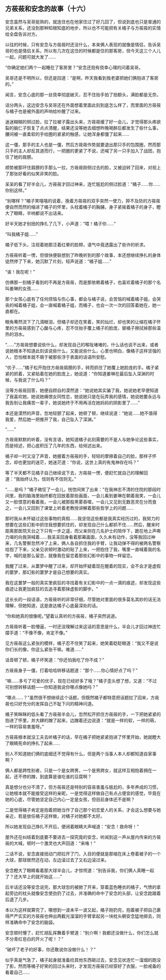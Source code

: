 ## 方莜莜和安念的故事（十六）

安念虽然与吴哥挺熟的，就连住也在他家住过了好几回了，但说到底也只是普通的兄弟关系，还没到那种知根知底的地步，所以也不可能把有关橘子与方莜莜的实情给全盘告诉对方。

以往的时候，只有安念与方莜莜时还没什么，本来俩人表现的就像是情侣，告诉吴哥的也是情侣关系，所以有几次在这住的时候都是住的那客房，但今天这三个人儿一起，问题可就大发了……

“你确定她们两个一起睡在了客房里？”安念还抱有侥幸心理的问着吴哥。

吴哥还是不明所以，但还是回道：“是啊，昨天我看到我老婆把她们俩抱进了客房的。”

闻言，安念心底的那一丝侥幸彻底破灭，忍不住抬手拍了拍额头，满脸都是无奈。

话分两头，这边安念与吴哥还在外面想着里面此刻到底怎么样了，而里面的方莜莜与橘子也是被外面的声响给吵醒了过来。

迷迷糊糊的侧过脸，拉了拉被子露出头来，方莜莜缓了好一会儿，才觉得那头疼欲裂的脑仁子恢复了点点清醒，结果还没等她去细想昨晚喝醉后都发生了些什么事，腰间被一直柔软的手给圈的紧紧的触感，让她浑身都僵了起来……

这一僵，那手的主人也是一僵，然后方莜莜作势就要退出那只手的包围圈，然而那只手的主人却反其道而行，一把圈的更紧了不说，还喊了另一只手加入了战团，抱住了她的肩膀。

顺势被那环住肩膀的手那么一拉，方莜莜刚侧过去的脸，又被迫转了回来，对视上了那张好看的似笑非笑的脸。

呆呆的看了好半会儿，方莜莜才回过神来，连忙尴尬的侧过脸道：“橘子……你……你别这样。”

“别哪样？”橘子笑嘻嘻的说着，挽着方莜莜的双手突然一使力，猝不及防的方莜莜便自然而然的缩进了橘子的怀里，头枕着橘子的胸脯，身子紧挨着橘子的身子，瞪大了眼睛，半响都说不出话来。

好半天她才别扭的挣扎了几下，小声道：“喂！橘子你……”

“叫我橘子姐……”

橘子低下头，注视着她那泛着红晕的脸颊，语气中竟透露出了些许的祈求。

方莜莜听着一愣，但很快便联想到了昨晚听到的那个故事，本还想继续挣扎的身体徒然停了下来，她沉默了片刻，轻声说道：“橘子姐……”

“诶！我在呢！”

仿佛那一刻橘子看到的不再是方莜莜，而是那依赖着橘子，也喜欢着橘子的那个名叫姜琳的女孩……

那个女孩心底有了任何烦恼与伤心事，都会与橘子说，会苦恼的喊着橘子姐，会哭丧的喊着橘子姐，会一直喊着橘子姐，而橘子，也会一次一次的回答着她在，她一直都在。

眼角蓦然流下了几滴眼泪，但橘子却还在笑着，笑的灿烂，却也笑的让缩在橘子怀里的方莜莜感到了心酸与心疼，忍不住抬手覆上橘子的脸庞，替橘子擦拭掉那些温热的泪水。

“……”方莜莜想要说些什么，却发现自己的喉咙堵堵的，什么话也说不出来，或者说她根本不知道此刻该说些什么，又能说些什么，心里也明白，像橘子这样坚强的人，恐怕根本就不屑于被那些浮于表面的话语所安慰。

“优子……”橘子松开抱住方莜莜肩膀的手，转而抓住了她覆上她脸庞的手。橘子紧紧的抓着，又紧贴着在她的脸庞上，她说道：“你知道姜琳在最后坠入深渊的时候，与我说了什么吗？”

没等方莜莜回答，她便自顾自的漠然道：“她说她其实骗了我，她说她老早便知道了我喜欢她，她说她痛恨女同性恋，她说她只是在玩弄我的感情，她说她要永远与我告别让我痛苦一辈子，她说她终于不用再活在她妈妈的阴影里了……”

本还是漠然的声音，忽地轻颤了起来，她顿了顿，继续说道：“她说……她不值得我爱，然后她一把推开了我，自己坠入了深渊。”

“……”

方莜莜默默的听着，没有言语，她知道橘子此刻需要的不是人与她争论这些事实，而是倾述，把心底积压了几年的东西，给倾述出来。

橘子却一时又没了声音，她握着方莜莜的手，轻轻的摩擦着自己的脸，那样子怀念，却也更加的迷茫，她迷茫道：“你说，这世上真的有鬼神存在吗？”

等了半天都不见橘子自己继续说下去，方莜莜一愣，便赶忙就自己的理解回道：“我始终认为，信则有不信则无。”

“……是吗？”橘子微怔了一会儿，恍惚间笑了出来："在我神志不清的住院的那段时间里，我的脑海里始终都在回放着那些画面，一会儿看到姜琳在朝着我笑，一会儿又一脸恨意的看着我，一会儿被那股黑雾吞噬，一会儿又见到无数恶灵在分而食之，一会儿又回到了课堂上听着老教授讲解着那些哲学上的问题……

那时我从未怀疑过这些事物的真假……我坚信这些都是我真实经历过的，我努力的想要在这些幻影中抓住我想要抓住的，却发现自己什么都抓不住……然后，醒来时距离那医院天台之下只有一步之遥，而父亲则在几名护士的陪伴下，跪在地上声嘶力竭的向我哭喊着……我呆呆回身看着那幕画面，久久未有动作，没等我回过神来，几名警察忽然冲了上来，俩人各自抓住我的手臂，让我动弹不得的被两名警察给抱了下来，父亲见状顿时激动的贴了上来，一把抱住了我，嘴里一直喊着我的名字，喊的是那么留恋，就像我在留恋着那些幻影中的事物一样留恋。

我醒了过来，从噩梦中醒了过来，却开始怀疑着现在醒着的现实，会不会才是虚假的噩梦，那幻影的噩梦才是自己想要的真实。

我在这噩梦一般的真实里疯狂的寻找着有关幻影中的一点一滴的痕迹，却发现这些痕迹让我更加疯狂的去追寻着那抹虚影的脚步。"

这长长的一段话语，方莜莜听的非常仔细，尽管她对里面的很多莫名其妙的话无法理解，但她知道，这是直达橘子心底最深处的话。

“你和她真的很像呢。”望着认真听的方莜莜，橘子突然说道。

方莜莜听着一脸懵逼，一时还没理解过来这话的意思是什么，半会儿才回过神连忙摆手道：“不像不像，肯定不像。”

见方莜莜这么紧张的模样，橘子忍不住笑了起来，她笑着眨眨眼道：“我又不是说你们长的像，你这么紧张干嘛。难道……”

话音顿了顿，橘子坏笑道：“你还怕我吃了你不成？”

方莜莜身子一僵，打着哈哈转移话题道：“那个……你心情好点了吗？”

“嘛……多亏了可爱的优子，现在已经好多了哦？”橘子歪头想了想，又道：“不过可别想转移话题——你知道我说你哪点像她吗？”

“哪点……？”虽然很不想继续这个话题，但既然橘子都特意把话题拉了回来，方莜莜也只好充分的发挥自己不耻下问的精神问道。

橘子笑眯眯的低头看了方莜莜半会儿，忽然松开抓住方莜莜的手，一下把她紧紧的抱进了怀里，并大肆的蹭了起来，边蹭着还边说道：“就是一样的软，一样的萌，一样的容易害羞呀。”

方莜莜根本就没工夫去听橘子的话，早在橘子把她紧紧抱进了怀里开始，她就瞪大了眼睛死命的挣扎了起来……

别人不知道她们俩的底细还不觉得有什么，但是两个当事人本人却都知道自家事啊？

俩人都是跨性别者，只是一个是女跨男，一个是男跨女，就这样互相抱着拥在一起，还不停的蹭，到底算是谁吃谁的豆腐啊？

真是想分也分不清了，但方莜莜还是特别的容易害羞与尴尬的，多年养成的习惯，让她根本就不能接受这样的亲昵，一是觉得这样做自己有点占便宜的感觉，毕竟在她的心底，尽管她坚定自己内心一定是女孩，但目前身体还不是啊？

二是觉得橘子肯定是抱着把她当作了自己那个初恋爱人的关系，才会这么想要与她亲近，若是放任橘子这样做，对橘子对她都不太好。

所以她发现自己挣扎不开后，便闭着眼睛大声喊道：“安念！救命呀！”

屋外还在纠结着到底要不要进去一探究竟的安念，听闻到这一声从屋内传来的方莜莜的大喊，顿时一个激灵也大声回道：“来咯！”

二话不说，安念直接扭动门把拉开了门，入目的便就是那缩在床上卷着被子的一个大球，那球居然还在动，左边滚过去了又右边滚过来。

安念瞪大了眼睛看着那大球半会儿，才惊愕道：“别告诉我，你们俩人真睡一起了？还大早上的就开始这……”

后半话还没等安念说完，那大球忽的被掀了开来，穿着蓝色睡衣的橘子，气愤的拿起旁边的枕头就像安念使劲扔了过去，并准确的命中了安念的头部，让安念跄踉着后退了几步。

本以为这样就算完了，哪想到一波未平一波又起，橘子刚扔完，抱着被子把自己裹得严严实实的方莜莜也伸出两截光溜溜的手臂拿起另一块枕头朝安念猛地掷去，同样准确命中了安念的脑袋。

安念顿时懵了，赶忙胡乱挥舞着手臂道：“别介啊！我都还没做什么，你们怎么就不分青红皂白的开火了呢！？”

“破坏了老子的好事，你还敢说你没做什么！？”

似乎真是气急了，橘子起身就准备捡其他东西砸过去，安念见状连忙一溜烟的跑没了影，然而等橘子好笑的回过头来时，才发现方莜莜已经穿好了衣服，一脸戒备的看着自己……
